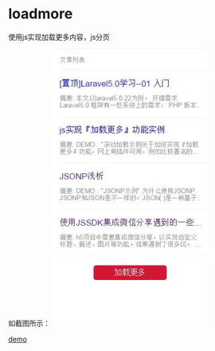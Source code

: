 # loadmore
使用js实现加载更多内容，js分页


如截图所示：
![loadmore](img/loadmore.jpg)

[demo](http://demo.52fhy.com/loadmore/)

